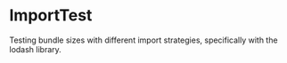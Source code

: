 # ImportTest

Testing bundle sizes with different import strategies, specifically with the lodash library.
